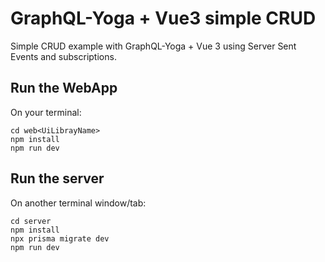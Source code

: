 # GraphQL-Yoga + Vue3 simple CRUD

Simple CRUD example with GraphQL-Yoga + Vue 3 using Server Sent Events and subscriptions.

## Run the WebApp

On your terminal:

```
cd web<UiLibrayName>
npm install
npm run dev
```

## Run the server

On another terminal window/tab:

```
cd server
npm install
npx prisma migrate dev
npm run dev
```

